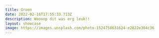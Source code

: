 ```yaml
---
title: Groen
date: 2022-02-16T17:55:33.713Z
description: Woooop dit was erg leuk!!
layout: showcase
image: https://images.unsplash.com/photo-1524758631624-e2822e304c36
---
```

